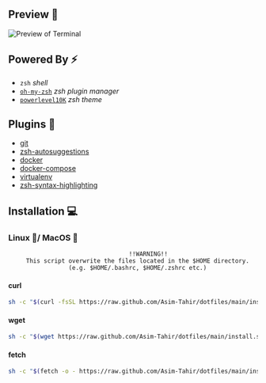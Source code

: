 ## Preview 👀
![Preview of Terminal](https://user-images.githubusercontent.com/29407019/99193512-81b49e00-278a-11eb-9844-273df11536f4.png)

## Powered By ⚡
- `zsh` *shell*
- [`oh-my-zsh`](https://github.com/ohmyzsh/ohmyzsh) *zsh plugin manager*
- [`powerlevel10K`](https://github.com/romkatv/powerlevel10k) *zsh theme*

## Plugins 🔌
- [git](https://github.com/ohmyzsh/ohmyzsh/blob/master/plugins/git/git.plugin.zsh)
- [zsh-autosuggestions](https://github.com/zsh-users/zsh-autosuggestions)
- [docker](https://github.com/ohmyzsh/ohmyzsh/tree/master/plugins/docker)
- [docker-compose](https://github.com/ohmyzsh/ohmyzsh/tree/master/plugins/docker-compose)
- [virtualenv](https://github.com/ohmyzsh/ohmyzsh/tree/master/plugins/virtualenv)
- [zsh-syntax-highlighting](https://github.com/zsh-users/zsh-syntax-highlighting)

## Installation 💻

### Linux 🐧/ MacOS 🍎

```log
                                  !!WARNING!!
     This script overwrite the files located in the $HOME directory.      
                 (e.g. $HOME/.bashrc, $HOME/.zshrc etc.)                  
```

#### curl
```bash
sh -c "$(curl -fsSL https://raw.github.com/Asim-Tahir/dotfiles/main/install.sh)"
```

#### wget
```bash
sh -c "$(wget https://raw.github.com/Asim-Tahir/dotfiles/main/install.sh -O -)"
```

#### fetch
```bash
sh -c "$(fetch -o - https://raw.github.com/Asim-Tahir/dotfiles/main/install.sh)"
```

<!-- NOT READY YET -->
<!-- ### Windows 💻

#### PowerShell
```powershell
iwr -URI https://raw.github.com/Asim-Tahir/dotfiles/main/install.sh -OutFile install.ps1 | powershell -c -noprofile -executionpolicy bypass -
``` -->